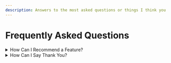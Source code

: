 ```yaml
---
description: Answers to the most asked questions or things I think you should know
---
```


# Frequently Asked Questions

<details>

<summary>How Can I Recommend a Feature?</summary>

The best way is to [submit an Issue via github](https://github.com/allaboutduncan/comic-utils/issues) and label it as an <mark style="color:blue;">**enhancement**</mark> or <mark style="color:red;">**bug**</mark> when submitted.

</details>

<details>

<summary>How Can I Say Thank You?</summary>

If you enjoyed this, want to say thanks or want to encourage updates and enhancements, feel free to [!["Buy Me A Coffee"](https://www.buymeacoffee.com/assets/img/custom_images/orange_img.png)](https://www.buymeacoffee.com/allaboutduncan)

</details>
